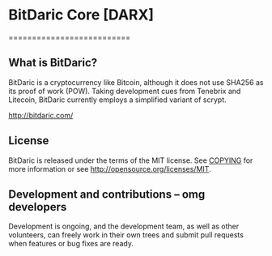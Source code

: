 # BitDaric Core [DARX]
==========================

## What is BitDaric?
BitDaric is a cryptocurrency like Bitcoin, although it does not use SHA256 as its proof of work (POW). Taking development cues from Tenebrix and Litecoin, BitDaric currently employs a simplified variant of scrypt.

http://bitdaric.com/

## License
BitDaric is released under the terms of the MIT license. See [COPYING](COPYING)
for more information or see http://opensource.org/licenses/MIT.

## Development and contributions – omg developers
Development is ongoing, and the development team, as well as other volunteers, can freely work in their own trees and submit pull requests when features or bug fixes are ready.

